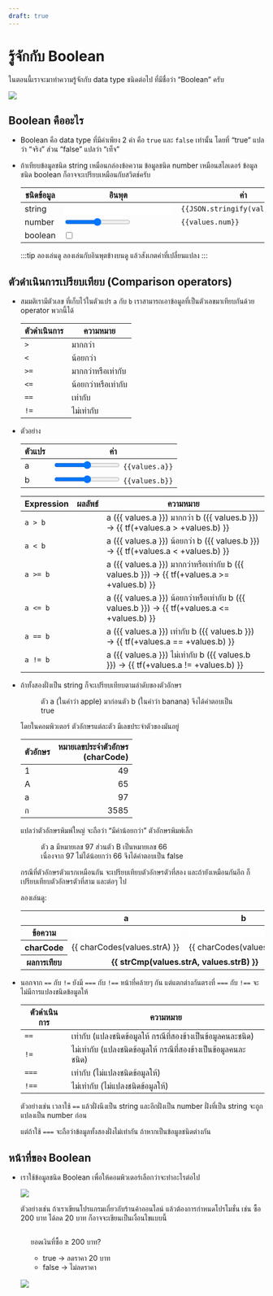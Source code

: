 ```yaml
---
draft: true
---
```


<script setup>
  import { reactive } from 'vue'
  import JsConsole from './components/JsConsole.vue'
  import BooleanValue from './components/BooleanValue.vue'

const values = reactive({
  str: 'hello',
  strA: 'apple',
  strB: 'apricot',
  num: 42,
  bool: false,
  a: 5,
  b: 3,
})

const charCodes = (str) => Array.from({ length: str.length }, (_, i) => str.charCodeAt(i)).join(', ')

const tf = (v) => v ? 'จริง' : 'เท็จ'
const strCmp = (a, b) => {
  if (a < b) {
    return 'a < b'
  } else if (a > b) {
    return 'a > b'
  } else if (a == b) {
    return 'a == b'
  }
  return '???'
}
</script>

<style scoped>
  .n-input-text {
    border: 1px solid var(--vp-c-border);
    padding: 0 0.25em;
    border-radius: 4px;
    font: inherit;
    box-shadow: inset 0 1px 3px var(--vp-c-divider);
  }
</style>

# รู้จักกับ Boolean

ในตอนนี้เราจะมาทำความรู้จักกับ data type ชนิดต่อไป ที่มีชื่อว่า “Boolean” ครับ

![](https://im.dt.in.th/ipfs/bafybeihoinyo3odbmie2msxjzkgkbwz7sb7kswie27vhqfepvqqc6ibjl4/image.webp)

## Boolean คืออะไร

- Boolean คือ data type ที่มีค่าเพียง 2 ค่า คือ `true` และ `false` เท่านั้น
  โดยที่ “true” แปลว่า “จริง” ส่วน “false” แปลว่า “เท็จ”

  <JsConsole input="true" :output="{value: true}" />

  <JsConsole input="false" :output="{value: false}" />

- ถ้าเทียบข้อมูลชนิด string เหมือนกล่องข้อความ
  ข้อมูลชนิด number เหมือนสไลเดอร์
  ข้อมูลชนิด boolean ก็อาจจะเปรียบเหมือนกับสวิตช์ครับ

  | ชนิดข้อมูล | อินพุต                                                                     | ค่า                                         |
  | ---------- | -------------------------------------------------------------------------- | ------------------------------------------- |
  | string     | <input v-model="values.str" size="16" maxlength="20" class="n-input-text"> | <code>{{JSON.stringify(values.str)}}</code> |
  | number     | <input v-model="values.num" type="range" min="0" max="100">                | <code>{{values.num}}</code>                 |
  | boolean    | <input v-model="values.bool" type="checkbox">                              | <BooleanValue :value="values.bool" />       |

  :::tip ลองเล่นดู
  ลองเล่นกับอินพุตข้างบนดู แล้วสังเกตค่าที่เปลี่ยนแปลง
  :::

## ตัวดำเนินการเปรียบเทียบ (Comparison operators)

- สมมติเรามีตัวเลข ที่เก็บไว้ในตัวแปร `a` กับ `b`
  เราสามารถเอาข้อมูลที่เป็นตัวเลขมาเทียบกันด้วย operator พวกนี้ได้

  | ตัวดำเนินการ | ความหมาย            |
  | ------------ | ------------------- |
  | `>`          | มากกว่า             |
  | `<`          | น้อยกว่า            |
  | `>=`         | มากกว่าหรือเท่ากับ  |
  | `<=`         | น้อยกว่าหรือเท่ากับ |
  | `==`         | เท่ากับ             |
  | `!=`         | ไม่เท่ากับ          |

- ตัวอย่าง

  | ตัวแปร | ค่า                                                                                  |
  | ------ | ------------------------------------------------------------------------------------ |
  | a      | <input v-model="values.a" type="range" min="-10" max="10"> <code>{{values.a}}</code> |
  | b      | <input v-model="values.b" type="range" min="-10" max="10"> <code>{{values.b}}</code> |

  <JsConsole :input="`let a = ${values.a};\nlet b = ${values.b};`" />

  | Expression | ผลลัพธ์                                          | ความหมาย                                                                                          |
  | ---------- | ------------------------------------------------ | ------------------------------------------------------------------------------------------------- |
  | `a > b`    | <BooleanValue :value="+values.a > +values.b" />  | a ({{ values.a }}) มากกว่า b ({{ values.b }}) &rarr; {{ tf(+values.a > +values.b) }}              |
  | `a < b`    | <BooleanValue :value="+values.a < +values.b" />  | a ({{ values.a }}) น้อยกว่า b ({{ values.b }}) &rarr; {{ tf(+values.a < +values.b) }}             |
  | `a >= b`   | <BooleanValue :value="+values.a >= +values.b" /> | a ({{ values.a }}) มากกว่าหรือเท่ากับ b ({{ values.b }}) &rarr; {{ tf(+values.a >= +values.b) }}  |
  | `a <= b`   | <BooleanValue :value="+values.a <= +values.b" /> | a ({{ values.a }}) น้อยกว่าหรือเท่ากับ b ({{ values.b }}) &rarr; {{ tf(+values.a <= +values.b) }} |
  | `a == b`   | <BooleanValue :value="+values.a == +values.b" /> | a ({{ values.a }}) เท่ากับ b ({{ values.b }}) &rarr; {{ tf(+values.a == +values.b) }}             |
  | `a != b`   | <BooleanValue :value="+values.a != +values.b" /> | a ({{ values.a }}) ไม่เท่ากับ b ({{ values.b }}) &rarr; {{ tf(+values.a != +values.b) }}          |

- ถ้าทั้งสองฝั่งเป็น string ก็จะเปรียบเทียบตามลำดับของตัวอักษร

  <figure class="figure">
    <JsConsole input='"apple" < "banana"' :output="{value: true}" />
    <figcaption>ตัว a (ในคำว่า apple) มาก่อนตัว b (ในคำว่า banana) จึงได้คำตอบเป็น true</figcaption>
  </figure>

  โดยในคอมพิวเตอร์ ตัวอักษรแต่ละตัว มีเลขประจำตัวของมันอยู่

  | ตัวอักษร | หมายเลขประจำตัวอักษร<br>(charCode) |
  | -------- | ---------------------------------: |
  | 1        |                                 49 |
  | A        |                                 65 |
  | a        |                                 97 |
  | ก        |                               3585 |

  แปลว่าตัวอักษรพิมพ์ใหญ่ จะถือว่า “มีค่าน้อยกว่า” ตัวอักษรพิมพ์เล็ก

  <figure class="figure">
    <JsConsole input='"apple" < "Banana"' :output="{value: false}" />
    <figcaption>ตัว a มีหมายเลข 97 ส่วนตัว B เป็นหมายเลข 66<br>เนื่องจาก 97 ไม่ได้น้อยกว่า 66 จึงได้คำตอบเป็น false</figcaption>
  </figure>

  กรณีที่ตัวอักษรตัวแรกเหมือนกัน จะเปรียบเทียบตัวอักษรตัวที่สอง
  และถ้ายังเหมือนกันอีก ก็เปรียบเทียบตัวอักษรตัวที่สาม และต่อๆ ไป

  <JsConsole input='"apple" < "apricot"' :output="{value: true}" />

  ลองเล่นดู:

  <table>
    <thead>
      <tr><th></th><th>a</th><th>b</th></tr>
    </thead>
    <tbody>
      <tr>
        <th scope="row">ข้อความ</th>
        <td><input v-model="values.strA" size="16" class="n-input-text"></td>
        <td><input v-model="values.strB" size="16" class="n-input-text"></td>
      </tr>
      <tr>
        <th scope="row">charCode</th>
        <td style="width: 256px">{{ charCodes(values.strA) }}</td>
        <td style="width: 256px">{{ charCodes(values.strB) }}</td>
      </tr>
      <tr>
        <th scope="row">ผลการเทียบ</th>
        <td colspan="2" style="text-align: center">
          <strong>{{ strCmp(values.strA, values.strB) }}</strong>
        </td>
      </tr>
    </tbody>
  </table>

- นอกจาก `==` กับ `!=`
  ยังมี `===` กับ `!==`
  หน้าที่คล้ายๆ กัน แต่แตกต่างกันตรงที่ `===` กับ `!==` จะไม่มีการแปลงชนิดข้อมูลให้

  | ตัวดำเนินการ | ความหมาย                                                        |
  | ------------ | --------------------------------------------------------------- |
  | `==`         | เท่ากับ (แปลงชนิดข้อมูลให้ กรณีที่สองข้างเป็นข้อมูลคนละชนิด)    |
  | `!=`         | ไม่เท่ากับ (แปลงชนิดข้อมูลให้ กรณีที่สองข้างเป็นข้อมูลคนละชนิด) |
  | `===`        | เท่ากับ (ไม่แปลงชนิดข้อมูลให้)                                  |
  | `!==`        | ไม่เท่ากับ (ไม่แปลงชนิดข้อมูลให้)                               |

  ตัวอย่างเช่น
  เวลาใช้ `==` แล้วฝั่งนึงเป็น string และอีกฝั่งเป็น number
  ฝั่งที่เป็น string จะถูกแปลงเป็น number ก่อน

  <JsConsole input='"42" == 42' :output="{value: true}" />

  แต่ถ้าใช้ `===`
  จะถือว่าข้อมูลทั้งสองฝั่งไม่เท่ากัน ถ้าหากเป็นข้อมูลชนิดต่างกัน

  <JsConsole input='"42" === 42' :output="{value: false}" />

## หน้าที่ของ Boolean

- เราใช้ข้อมูลชนิด Boolean เพื่อให้คอมพิวเตอร์เลือกว่าจะทำอะไรต่อไป

  ![](https://im.dt.in.th/ipfs/bafybeiao6fktd2qhjuoki7p6hffmtpzax7qbxqql7q7is3to5ypdibxjbu/image.webp)

  ตัวอย่างเช่น
  ถ้าเราเขียนโปรแกรมเกี่ยวกับร้านค้าออนไลน์
  แล้วต้องการกำหนดโปรโมชั่น เช่น ซื้อ 200 บาท ได้ลด 20 บาท
  ก็อาจจะเขียนเป็นเงื่อนไขแบบนี้

  <div class="rounded-with-shadow" style="padding: 1px 20px">

  ยอดเงินที่ซื้อ ≥ 200 บาท?

  - true &rarr; ลดราคา 20 บาท
  - false &rarr; ไม่ลดราคา

  </div>

  ![](https://im.dt.in.th/ipfs/bafybeibz7i7f43kf542vw7xovnehkvpdzf2to2ioerpm3qie4asxiw5e3m/image.webp)

